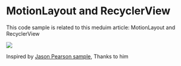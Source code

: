 
# MotionLayout and RecyclerView
This code sample is related to this meduim article: MotionLayout and RecyclerView



 <p align="left">
  <img src="raw/preview.gif">
</p>

Inspired by [Jason Pearson sample](https://github.com/kaeawc/motion-recycle), Thanks to him
